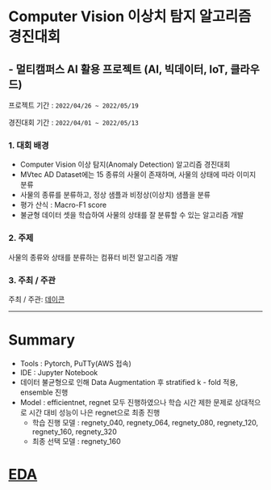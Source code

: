 # Computer Vision 이상치 탐지 알고리즘 경진대회
## - 멀티캠퍼스 AI 활용 프로젝트 (AI, 빅데이터, IoT, 클라우드)


프로젝트 기간 : `2022/04/26 ~ 2022/05/19`


경진대회 기간 : `2022/04/01 ~ 2022/05/13`


### 1. 대회 배경
- Computer Vision 이상 탐지(Anomaly Detection) 알고리즘 경진대회
- MVtec AD Dataset에는 15 종류의 사물이 존재하며, 사물의 상태에 따라 이미지 분류
- 사물의 종류를 분류하고, 정상 샘플과 비정상(이상치) 샘플을 분류
- 평가 산식 : Macro-F1 score
- 불균형 데이터 셋을 학습하여 사물의 상태를 잘 분류할 수 있는 알고리즘 개발

### 2. 주제
사물의 종류와 상태를 분류하는 컴퓨터 비전 알고리즘 개발

### 3. 주최 / 주관
주최 / 주관: [데이콘](https://dacon.io/competitions/official/235894/overview/description)

---

# Summary
- Tools : Pytorch, PuTTy(AWS 접속)
- IDE : Jupyter Notebook
- 데이터 불균형으로 인해 Data Augmentation 후 stratified k - fold 적용, ensemble 진행
- Model : efficientnet, regnet 모두 진행하였으나 학습 시간 제한 문제로 상대적으로 시간 대비 성능이 나은 regnet으로 최종 진행
  - 학습 진행 모델 : regnety_040, regnety_064, regnety_080, regnety_120, regnety_160, regnety_320
  - 최종 선택 모델 : regnety_160
  
# [EDA](EDA.md)
